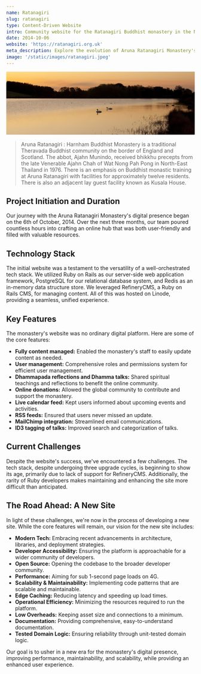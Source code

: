```yaml
---
name: Ratanagiri
slug: ratanagiri
type: Content-Driven Website
intro: Community website for the Ratanagiri Buddhist monastery in the North East of England.
date: 2014-10-06
website: 'https://ratanagiri.org.uk'
meta_description: Explore the evolution of Aruna Ratanagiri Monastery's digital presence, from its 2014 launch to future plans for a modern, accessible, and high-performance site.
image: '/static/images/ratanagiri.jpeg'
---
```


![image](/static/images/ratanagiri.jpeg)

> Aruna Ratanagiri : Harnham Buddhist Monastery is a traditional Theravada Buddhist community on the border of England and Scotland. The abbot, Ajahn Munindo, received bhikkhu precepts from the late Venerable Ajahn Chah of Wat Nong Pah Pong in North-East Thailand in 1976. There is an emphasis on Buddhist monastic training at Aruna Ratanagiri with facilities for approximately twelve residents. There is also an adjacent lay guest facility known as Kusala House.

## Project Initiation and Duration

Our journey with the Aruna Ratanagiri Monastery's digital presence began on the 6th of October, 2014. Over the next three months, our team poured countless hours into crafting an online hub that was both user-friendly and filled with valuable resources.

## Technology Stack

The initial website was a testament to the versatility of a well-orchestrated tech stack. We utilized Ruby on Rails as our server-side web application framework, PostgreSQL for our relational database system, and Redis as an in-memory data structure store. We leveraged RefineryCMS, a Ruby on Rails CMS, for managing content. All of this was hosted on Linode, providing a seamless, unified experience.

## Key Features

The monastery's website was no ordinary digital platform. Here are some of the core features:

- **Fully content managed:** Enabled the monastery's staff to easily update content as needed.
- **User management:** Comprehensive roles and permissions system for efficient user management.
- **Dhammapada reflections and Dhamma talks:** Shared spiritual teachings and reflections to benefit the online community.
- **Online donations:** Allowed the global community to contribute and support the monastery.
- **Live calendar feed:** Kept users informed about upcoming events and activities.
- **RSS feeds:** Ensured that users never missed an update.
- **MailChimp integration:** Streamlined email communications.
- **ID3 tagging of talks:** Improved search and categorization of talks.

## Current Challenges

Despite the website's success, we've encountered a few challenges. The tech stack, despite undergoing three upgrade cycles, is beginning to show its age, primarily due to lack of support for RefineryCMS. Additionally, the rarity of Ruby developers makes maintaining and enhancing the site more difficult than anticipated.

## The Road Ahead: A New Site

In light of these challenges, we're now in the process of developing a new site. While the core features will remain, our vision for the new site includes:

- **Modern Tech:** Embracing recent advancements in architecture, libraries, and deployment strategies.
- **Developer Accessibility:** Ensuring the platform is approachable for a wider community of developers.
- **Open Source:** Opening the codebase to the broader developer community.
- **Performance:** Aiming for sub 1-second page loads on 4G.
- **Scalability & Maintainability:** Implementing code patterns that are scalable and maintainable.
- **Edge Caching:** Reducing latency and speeding up load times.
- **Operational Efficiency:** Minimizing the resources required to run the platform.
- **Low Overheads:** Keeping asset size and connections to a minimum.
- **Documentation:** Providing comprehensive, easy-to-understand documentation.
- **Tested Domain Logic:** Ensuring reliability through unit-tested domain logic.

Our goal is to usher in a new era for the monastery's digital presence, improving performance, maintainability, and scalability, while providing an enhanced user experience.
